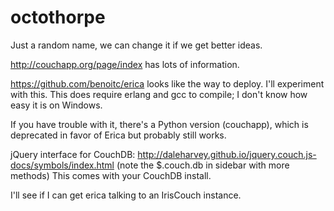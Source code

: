 octothorpe
==========
Just a random name, we can change it if we get better ideas.

http://couchapp.org/page/index has lots of information.

https://github.com/benoitc/erica looks like the way to deploy.  I'll experiment
with this.  This does require erlang and gcc to compile; I don't know how easy
it is on Windows.

If you have trouble with it, there's a Python version (couchapp), which is
deprecated in favor of Erica but probably still works.

jQuery interface for CouchDB:
http://daleharvey.github.io/jquery.couch.js-docs/symbols/index.html
(note the $.couch.db in sidebar with more methods)
This comes with your CouchDB install.

I'll see if I can get erica talking to an IrisCouch instance.
